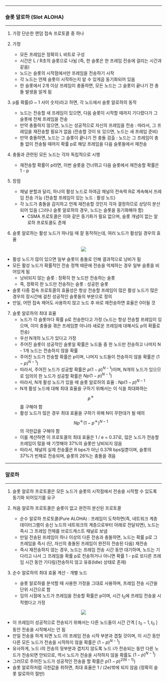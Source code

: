 -----
### 슬롯 알로하 (Slot ALOHA)
-----
1. 가장 단순한 랜덤 접속 프로토콜 중 하나
2. 가정
   - 모든 프레임은 정확히 L 비트로 구성
   - 시간은 L / R초의 슬롯으로 나뉨 (즉, 한 슬롯은 한 프레임 전송에 걸리는 시간과 같음)
   - 노드는 슬롯의 시작점에서만 프레임을 전송하기 시작
   - 각 노드는 언제 슬롯이 시작하는지 알 수 있게끔 동기화되어 있음
   - 한 슬롯에서 2개 이상 프레임이 충돌하면, 모든 노드는 그 슬롯이 끝나기 전 충돌 발생을 알게 됨

3. p를 확률(0 ~ 1 사이 숫자)라고 하면, 각 노드에서 슬롯 알로하의 동작
   - 노드는 전송할 새 프레임이 있으면, 다음 슬롯이 시작할 때까지 기다렸다가 그 슬롯에 전체 프레임을 전송
   - 만약 충돌하지 않으면, 노드는 성공적으로 자신의 프레임을 전송 : 따라서, 그 프레임을 재전송할 필요가 없음 (전송할 것이 또 있으면, 노드는 새 프레임 준비)
   - 만약 충돌하면, 노드는 그 슬롯이 끝나기 전 충돌 검출 : 노드는 그 프레임이 충돌 없이 전송될 때까지 확률 p로 해당 프레임을 다음 슬롯들에서 재전송

4. 충돌과 관련된 모든 노드는 각자 독립적으로 시행
   - 재전송할 확률이 p라면, 이번 슬롯을 건너뛰고 다음 슬롯에서 재전송할 확률은 1 - p

5. 장점
   - 채널 분할과 달리, 하나의 활성 노드로 하여금 채널의 전속력 R로 계속해서 프레임 전송 가능 (전송할 프레임이 있는 노드 : 활성 노드)
   - 각 노드가 충돌을 감지하고 언제 재전송할 것인지 각자 결정하므로 상당히 분산되어 있음 (그러나 슬롯 알로하의 경우, 노드는 슬롯을 동기화해야 함)
     + CSMA 프로토콜은 이와 같은 동기화가 필요 없으며, 슬롯 개념이 없는 알로하 프로토콜도 존재

6. 슬롯 알로하는 활성 노드가 하나일 때 잘 동작하는데, 여러 노드가 활성일 경우의 효율
<div align="center">
<img src="https://github.com/user-attachments/assets/f49a5aea-7f84-46da-bfa6-b676136fac45">
</div>

   - 활성 노드가 많이 있으면 일부 슬롯이 충돌로 인해 결과적으로 낭비가 됨
   - 모든 활성 노드가 확률적인 전송 정책 때문에 전송을 억제하는 경우 일부 슬롯을 비어있게 됨
     + 낭비되지 않는 슬롯 : 정확히 한 노드만 전송하는 슬롯
     + 즉, 정확히 한 노드만 전송하는 슬롯 : 성공한 슬롯
   - 슬롯 다중 접속 프로토콜의 효율성은 항상 전송할 프레임이 많은 활성 노드가 많은 경우의 장시간에 걸친 성공적인 슬롯들의 부분으로 정의
   - 만일, 어떤 접속 제어도 사용하지 않고 노드 후 바로 재전송하면 효율은 0이될 것

7. 슬롯 알로하의 최대 효율
   - 노드가 각 슬롯마다 확률 p로 전송한다고 가정 (노드는 항상 전송할 프레임이 있으며, 이미 충돌을 겪은 프레임뿐 아니라 새로운 프레임에 대해서도 p의 확률로 전송)
   - 우선 N개의 노드가 있다고 가정
   - 주어진 슬롯이 성공적인 슬롯일 확률은 노드들 중 한 노드만 전송하고 나머지 N - 1개 노드는 전송하지 않을 확률
   - 주어진 노드가 전송할 확률은 p이며, 나머지 노드들이 전송하지 않을 확률은 $(1 - p)^{N - 1})$
   - 따라서, 주어진 노드가 성공할 확률은 $p(1 - p)^{N - 1})$이며, N개의 노드가 있으므로 임의의 한 노드가 성공할 확률은 $Np(1 - p)^{N - 1})$
   - 따라서, N개 활성 노드가 있을 때 슬롯 알로하의 효율 : $Np(1 - p)^{N - 1}$
   - N개 활성 노드에 대해 최대 효율을 구하기 위해서는 이 식을 최대화하는 $$p^{＊}$$를 구해야 함
   - 활성 노드가 많은 경우 최대 효율을 구하기 위해 N이 무한대가 될 때의 $$N p^{＊}(1 - p^{＊})^{N-1}$$의 극한값을 구해야 함
   - 이를 계산하면 이 프로토콜의 최대 효율은 1 / e = 0.37로, 많은 노드가 전송할 프레임이 많을 때 기껏해야 37%의 슬롯만 낭비되지 않음
   - 따라서, 채널의 실제 전송률은 R bps가 아닌 0.37R bps일뿐이며, 슬롯의 37%가 빈채로 전송되며, 슬롯의 26%는 충돌을 겪음

-----
### 알로하
-----
1. 슬롯 알로하 프로토콜은 모든 노드가 슬롯의 시작점에서 전송을 시작할 수 있도록 동기화 되어있기를 요구
2. 처음 알로하 프로토콜은 슬롯이 없고 완전히 분산된 프로토콜
   - 순수 알로하 프로토콜(Pure ALOHA) : 프레임이 도착하면(즉, 네트워크 계층 데이터그램이 송신 노드의 네트워크의 계층으로부터 아래로 전달되면), 노드는 즉시 그 프레임 전체를 브로드캐스트 채널로 보냄
   - 만일 전송된 프레임이 하나 이상의 다른 전송과 충돌하면, 노드는 확률 p로 그 프레임을 즉시 (단, 자신의 충돌된 프레임이 완전히 전송된 다음) 재전송
   - 즉시 재전송하지 않는 경우, 노드는 프레임 전송 시간 동안 대기하며, 노드는 기다리고 나서 그 프레임을 확률 p로 전송하거나 아니면 확률 1 - p로 또다른 프레임 시간 동안 기다림(전송하지 않고 유휴(Idle) 상태로 존재)

3. 순수 알로하의 최대 효율 계산 - 개별 노드
   - 슬롯 알로하를 분석할 때 사용한 가정을 그대로 사용하며, 프레임 전송 시간을 단위 시간으로 함
   - 임의 시점에 노드가 프레임을 전송할 확률은 p이며, 시간 $t_{0}$에 프레임 전송을 시작했다고 가정
<div align="center">
<img src="https://github.com/user-attachments/assets/2e99b608-eda4-4eb3-bf26-972011fbeba7">
</div>

   - 이 프레임이 성공적으로 전송되기 위해서는 다른 노드들이 시간 간격 [ $t_{0} - 1, t_{0}$ ] 동안 전송을 시작해서는 안 됨
   - 만일 전송을 하게 되면 노드 i의 프레임 전송 시작 부분과 겹칠 것이며, 이 시간 동안 다른 모든 노드가 전송을 시작하지 않을 확률은 $(1 - p)^{N - 1})$
   - 유사하게, 노드 i의 전송의 뒷부분과 겹치지 않도록 노드 i가 전송되는 동안 다른 노드가 전송되면 안되므로, 역시 노드가 전송을 시작하지 않을 확률도 $(1 - p)^{N - 1})$
   - 그러므로 주어진 노드가 성공적인 전송을 할 확률은 $p(1 - p)^{2(N - 1)})$
   - 슬롯 알로하처럼 극한값을 취하면, 최대 효율은 1 / (2e)밖에 되지 않음 (정확히 슬롯 알로하의 절반)
